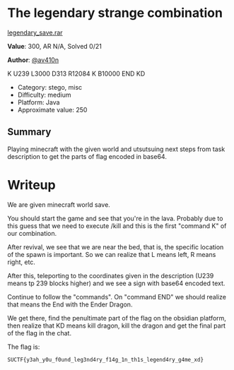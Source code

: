 # The legendary strange combination

[legendary_save.rar](https://storage.yandexcloud.net/suctf-glacier/2025/legendary_save.rar)

**Value**: 300, AR N/A, Solved 0/21

**Author**: [@av410n](https://t.me/av410n)

K U239 L3000 D313 R12084 K B10000 END KD
  - Category: stego, misc
  - Difficulty: medium
  - Platform: Java
  - Approximate value: 250


## Summary

Playing minecraft with the given world and utsutsuing next steps from task description to get the parts of flag encoded in base64.

# Writeup

We are given minecraft world save.

You should start the game and see that you're in the lava. Probably due to this guess that we need to execute /kill and this is the first "command K" of our combination.

After revival, we see that we are near the bed, that is, the specific location of the spawn is important. So we can realize that L means left, R means right, etc.

After this, teleporting to the coordinates given in the description (U239 means tp 239 blocks higher) and we see a sign with base64 encoded text.

Continue to follow the "commands". On "command END" we should realize that means the End with the Ender Dragon.

We get there, find the penultimate part of the flag on the obsidian platform, then realize that KD means kill dragon, kill the dragon and get the final part of the flag in the chat.

The flag is:
```
SUCTF{y3ah_y0u_f0und_leg3nd4ry_f14g_1n_th1s_legend4ry_g4me_xd}
```
